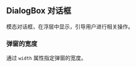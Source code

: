 <div class="demo-header">
<p class="overviewicon">
  <span class="wapi-tips-dialog"/>
</p>

## DialogBox 对话框

<nova-uxlink widget-name="DialogBox"></nova-uxlink>

模态对话框，在浮层中显示，引导用户进行相关操作。
</div>

### 弹窗的宽度

通过 `width` 属性指定弹窗的宽度。

<nova-demo-view link="dialog-box/dialog-width"></nova-demo-view>

<br>

